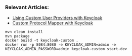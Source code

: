 ### Relevant Articles:

- [Using Custom User Providers with Keycloak](https://www.baeldung.com/java-keycloak-custom-user-providers)
- [Custom Protocol Mapper with Keycloak](https://www.baeldung.com/keycloak-custom-protocol-mapper)

```
mvn clean install
mvn package
docker build -t keycloak-custom .
docker run -p 8084:8080 -e KEYCLOAK_ADMIN=admin -e KEYCLOAK_ADMIN_PASSWORD=admin keycloak-custom start-dev
```
